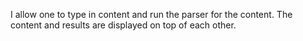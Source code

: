 I allow one to type in content and run the parser for the content.
The content and results are displayed on top of each other.